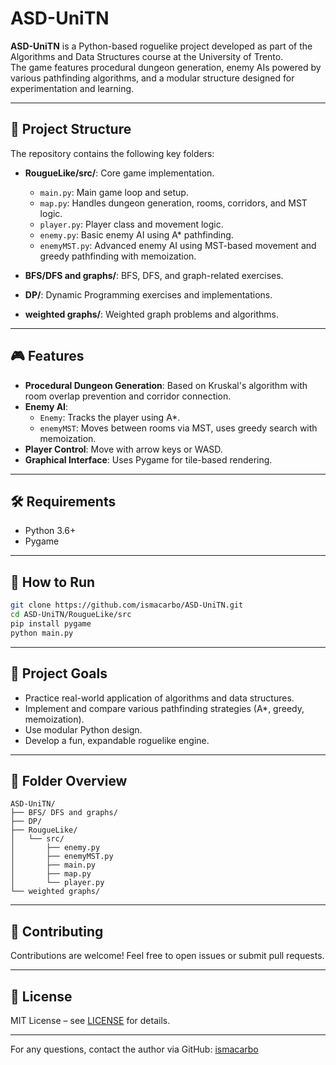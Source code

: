 
# ASD-UniTN

**ASD-UniTN** is a Python-based roguelike project developed as part of the Algorithms and Data Structures course at the University of Trento.  
The game features procedural dungeon generation, enemy AIs powered by various pathfinding algorithms, and a modular structure designed for experimentation and learning.

---

## 🧩 Project Structure

The repository contains the following key folders:

- **RougueLike/src/**: Core game implementation.
  - `main.py`: Main game loop and setup.
  - `map.py`: Handles dungeon generation, rooms, corridors, and MST logic.
  - `player.py`: Player class and movement logic.
  - `enemy.py`: Basic enemy AI using A* pathfinding.
  - `enemyMST.py`: Advanced enemy AI using MST-based movement and greedy pathfinding with memoization.

- **BFS/DFS and graphs/**: BFS, DFS, and graph-related exercises.

- **DP/**: Dynamic Programming exercises and implementations.

- **weighted graphs/**: Weighted graph problems and algorithms.

---

## 🎮 Features

- **Procedural Dungeon Generation**: Based on Kruskal's algorithm with room overlap prevention and corridor connection.
- **Enemy AI**:
  - `Enemy`: Tracks the player using A*.
  - `enemyMST`: Moves between rooms via MST, uses greedy search with memoization.
- **Player Control**: Move with arrow keys or WASD.
- **Graphical Interface**: Uses Pygame for tile-based rendering.

---

## 🛠 Requirements

- Python 3.6+
- Pygame

---

## 🚀 How to Run

```bash
git clone https://github.com/ismacarbo/ASD-UniTN.git
cd ASD-UniTN/RougueLike/src
pip install pygame
python main.py
```

---

## 🎯 Project Goals

- Practice real-world application of algorithms and data structures.
- Implement and compare various pathfinding strategies (A*, greedy, memoization).
- Use modular Python design.
- Develop a fun, expandable roguelike engine.

---

## 📁 Folder Overview

```
ASD-UniTN/
├── BFS/ DFS and graphs/
├── DP/
├── RougueLike/
│   └── src/
│       ├── enemy.py
│       ├── enemyMST.py
│       ├── main.py
│       ├── map.py
│       └── player.py
└── weighted graphs/
```

---

## 🤝 Contributing

Contributions are welcome! Feel free to open issues or submit pull requests.

---

## 📄 License

MIT License – see [LICENSE](LICENSE) for details.

---

For any questions, contact the author via GitHub: [ismacarbo](https://github.com/ismacarbo)
